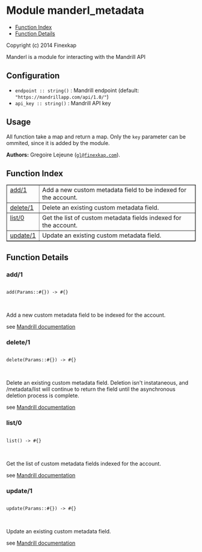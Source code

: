 

# Module manderl_metadata #
* [Function Index](#index)
* [Function Details](#functions)

Copyright (c) 2014 Finexkap

Manderl is a module for interacting with the Mandrill API

## Configuration

* `endpoint :: string()` : Mandrill endpoint (default: `"https://mandrillapp.com/api/1.0/"`)
* `api_key :: string()` : Mandrill API key

## Usage

All function take a map and return a map. Only the <code>key</code> parameter can be ommited, since it is added by the module.


__Authors:__ Gregoire Lejeune ([`gl@finexkap.com`](mailto:gl@finexkap.com)).
<a name="index"></a>

## Function Index ##


<table width="100%" border="1" cellspacing="0" cellpadding="2" summary="function index"><tr><td valign="top"><a href="#add-1">add/1</a></td><td>
Add a new custom metadata field to be indexed for the account.</td></tr><tr><td valign="top"><a href="#delete-1">delete/1</a></td><td>
Delete an existing custom metadata field.</td></tr><tr><td valign="top"><a href="#list-0">list/0</a></td><td>
Get the list of custom metadata fields indexed for the account.</td></tr><tr><td valign="top"><a href="#update-1">update/1</a></td><td>
Update an existing custom metadata field.</td></tr></table>


<a name="functions"></a>

## Function Details ##

<a name="add-1"></a>

### add/1 ###


<pre><code>
add(Params::#{}) -&gt; #{}
</code></pre>
<br />



Add a new custom metadata field to be indexed for the account.


see [Mandrill documentation](https://mandrillapp.com/api/docs/metadata.JSON.html#method=add)
<a name="delete-1"></a>

### delete/1 ###


<pre><code>
delete(Params::#{}) -&gt; #{}
</code></pre>
<br />



Delete an existing custom metadata field. Deletion isn't instataneous, and /metadata/list will continue to return the field until the asynchronous deletion process is complete.


see [Mandrill documentation](https://mandrillapp.com/api/docs/metadata.JSON.html#method=delete)
<a name="list-0"></a>

### list/0 ###


<pre><code>
list() -&gt; #{}
</code></pre>
<br />



Get the list of custom metadata fields indexed for the account.


see [Mandrill documentation](https://mandrillapp.com/api/docs/metadata.JSON.html#method=list)
<a name="update-1"></a>

### update/1 ###


<pre><code>
update(Params::#{}) -&gt; #{}
</code></pre>
<br />



Update an existing custom metadata field.


see [Mandrill documentation](https://mandrillapp.com/api/docs/metadata.JSON.html#method=update)
